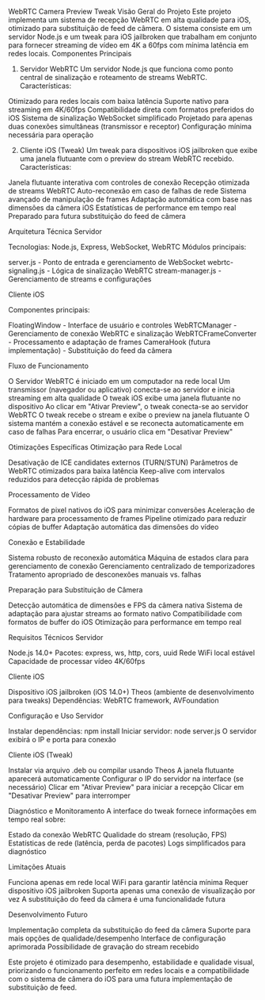 WebRTC Camera Preview Tweak
Visão Geral do Projeto
Este projeto implementa um sistema de recepção WebRTC em alta qualidade para iOS, otimizado para substituição de feed de câmera. O sistema consiste em um servidor Node.js e um tweak para iOS jailbroken que trabalham em conjunto para fornecer streaming de vídeo em 4K a 60fps com mínima latência em redes locais.
Componentes Principais
1. Servidor WebRTC
Um servidor Node.js que funciona como ponto central de sinalização e roteamento de streams WebRTC.
Características:

Otimizado para redes locais com baixa latência
Suporte nativo para streaming em 4K/60fps
Compatibilidade direta com formatos preferidos do iOS
Sistema de sinalização WebSocket simplificado
Projetado para apenas duas conexões simultâneas (transmissor e receptor)
Configuração mínima necessária para operação

2. Cliente iOS (Tweak)
Um tweak para dispositivos iOS jailbroken que exibe uma janela flutuante com o preview do stream WebRTC recebido.
Características:

Janela flutuante interativa com controles de conexão
Recepção otimizada de streams WebRTC
Auto-reconexão em caso de falhas de rede
Sistema avançado de manipulação de frames
Adaptação automática com base nas dimensões da câmera iOS
Estatísticas de performance em tempo real
Preparado para futura substituição do feed de câmera

Arquitetura Técnica
Servidor

Tecnologias: Node.js, Express, WebSocket, WebRTC
Módulos principais:

server.js - Ponto de entrada e gerenciamento de WebSocket
webrtc-signaling.js - Lógica de sinalização WebRTC
stream-manager.js - Gerenciamento de streams e configurações



Cliente iOS

Componentes principais:

FloatingWindow - Interface de usuário e controles
WebRTCManager - Gerenciamento de conexão WebRTC e sinalização
WebRTCFrameConverter - Processamento e adaptação de frames
CameraHook (futura implementação) - Substituição do feed da câmera



Fluxo de Funcionamento

O Servidor WebRTC é iniciado em um computador na rede local
Um transmissor (navegador ou aplicativo) conecta-se ao servidor e inicia streaming em alta qualidade
O tweak iOS exibe uma janela flutuante no dispositivo
Ao clicar em "Ativar Preview", o tweak conecta-se ao servidor WebRTC
O tweak recebe o stream e exibe o preview na janela flutuante
O sistema mantém a conexão estável e se reconecta automaticamente em caso de falhas
Para encerrar, o usuário clica em "Desativar Preview"

Otimizações Específicas
Otimização para Rede Local

Desativação de ICE candidates externos (TURN/STUN)
Parâmetros de WebRTC otimizados para baixa latência
Keep-alive com intervalos reduzidos para detecção rápida de problemas

Processamento de Vídeo

Formatos de pixel nativos do iOS para minimizar conversões
Aceleração de hardware para processamento de frames
Pipeline otimizado para reduzir cópias de buffer
Adaptação automática das dimensões do vídeo

Conexão e Estabilidade

Sistema robusto de reconexão automática
Máquina de estados clara para gerenciamento de conexão
Gerenciamento centralizado de temporizadores
Tratamento apropriado de desconexões manuais vs. falhas

Preparação para Substituição de Câmera

Detecção automática de dimensões e FPS da câmera nativa
Sistema de adaptação para ajustar streams ao formato nativo
Compatibilidade com formatos de buffer do iOS
Otimização para performance em tempo real

Requisitos Técnicos
Servidor

Node.js 14.0+
Pacotes: express, ws, http, cors, uuid
Rede WiFi local estável
Capacidade de processar vídeo 4K/60fps

Cliente iOS

Dispositivo iOS jailbroken (iOS 14.0+)
Theos (ambiente de desenvolvimento para tweaks)
Dependências: WebRTC framework, AVFoundation

Configuração e Uso
Servidor

Instalar dependências: npm install
Iniciar servidor: node server.js
O servidor exibirá o IP e porta para conexão

Cliente iOS (Tweak)

Instalar via arquivo .deb ou compilar usando Theos
A janela flutuante aparecerá automaticamente
Configurar o IP do servidor na interface (se necessário)
Clicar em "Ativar Preview" para iniciar a recepção
Clicar em "Desativar Preview" para interromper

Diagnóstico e Monitoramento
A interface do tweak fornece informações em tempo real sobre:

Estado da conexão WebRTC
Qualidade do stream (resolução, FPS)
Estatísticas de rede (latência, perda de pacotes)
Logs simplificados para diagnóstico

Limitações Atuais

Funciona apenas em rede local WiFi para garantir latência mínima
Requer dispositivo iOS jailbroken
Suporta apenas uma conexão de visualização por vez
A substituição do feed da câmera é uma funcionalidade futura

Desenvolvimento Futuro

Implementação completa da substituição do feed da câmera
Suporte para mais opções de qualidade/desempenho
Interface de configuração aprimorada
Possibilidade de gravação do stream recebido


Este projeto é otimizado para desempenho, estabilidade e qualidade visual, priorizando o funcionamento perfeito em redes locais e a compatibilidade com o sistema de câmera do iOS para uma futura implementação de substituição de feed.
